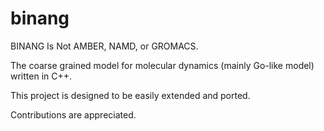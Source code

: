binang
======

BINANG Is Not AMBER, NAMD, or GROMACS.


The coarse grained model for molecular dynamics (mainly Go-like model) written in
C++.

This project is designed to be easily extended and ported.

Contributions are appreciated.
